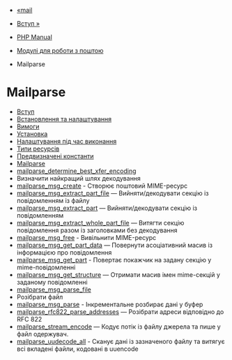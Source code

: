 - [«mail](function.mail.md)
- [Вступ »](intro.mailparse.md)

- [PHP Manual](index.md)
- [Модулі для роботи з поштою](refs.remote.mail.md)
- Mailparse

# Mailparse

- [Вступ](intro.mailparse.md)
- [Встановлення та налаштування](mailparse.setup.md)
- [Вимоги](mailparse.requirements.md)
- [Установка](mailparse.installation.md)
- [Налаштування під час виконання](mailparse.configuration.md)
- [Типи ресурсів](mailparse.resources.md)
- [Предвизначені константи](mailparse.constants.md)
- [Mailparse](ref.mailparse.md)
- [mailparse_determine_best_xfer_encoding](function.mailparse-determine-best-xfer-encoding.md)
- Визначити найкращий шлях декодування
- [mailparse_msg_create](function.mailparse-msg-create.md) -
Створює поштовий MIME-ресурс
- [mailparse_msg_extract_part_file](function.mailparse-msg-extract-part-file.md)
— Вийняти/декодувати секцію із повідомленням із файлу
- [mailparse_msg_extract_part](function.mailparse-msg-extract-part.md)
— Вийняти/декодувати секцію із повідомленням
- [mailparse_msg_extract_whole_part_file](function.mailparse-msg-extract-whole-part-file.md)
— Витягти секцію повідомлення разом із заголовками без
декодування
- [mailparse_msg_free](function.mailparse-msg-free.md) -
Вивільнити MIME-ресурс
- [mailparse_msg_get_part_data](function.mailparse-msg-get-part-data.md)
— Повернути асоціативний масив із інформацією про повідомлення
- [mailparse_msg_get_part](function.mailparse-msg-get-part.md) -
Повертає покажчик на задану секцію у mime-повідомленні
- [mailparse_msg_get_structure](function.mailparse-msg-get-structure.md)
— Отримати масив імен mime-секцій у заданому повідомленні
- [mailparse_msg_parse_file](function.mailparse-msg-parse-file.md)
- Розібрати файл
- [mailparse_msg_parse](function.mailparse-msg-parse.md) -
Інкрементальне розбирає дані у буфер
- [mailparse_rfc822_parse_addresses](function.mailparse-rfc822-parse-addresses.md)
— Розібрати адреси відповідно до RFC 822
- [mailparse_stream_encode](function.mailparse-stream-encode.md)
— Кодує потік із файлу джерела та пише у файл одержувач.
- [mailparse_uudecode_all](function.mailparse-uudecode-all.md) -
Сканує дані із зазначеного файлу та витягує всі вкладені
файли, кодовані в uuencode

